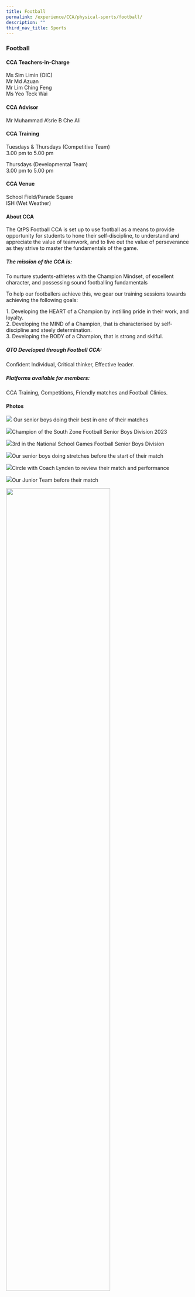 ```yaml
---
title: Football
permalink: /experience/CCA/physical-sports/football/
description: ""
third_nav_title: Sports
---
```

### **Football**

#### **CCA Teachers-in-Charge**
Ms Sim Limin (OIC)<br>
Mr Md Azuan<br>
Mr Lim Ching Feng<br>
Ms Yeo Teck Wai

#### **CCA Advisor**
Mr Muhammad A’srie B Che Ali

#### **CCA Training**
Tuesdays &amp; Thursdays (Competitive Team)<br>
3.00 pm to 5.00 pm 

Thursdays (Developmental Team)<br>
3.00 pm to 5.00 pm

#### **CCA Venue**
School Field/Parade Square <br>
ISH (Wet Weather)

#### **About CCA**
The QtPS Football CCA is set up to use football as a means to provide opportunity for students to hone their self-discipline, to understand and appreciate the value of teamwork, and to live out the value of perseverance as they strive to master the fundamentals of the game.

##### **The mission of the CCA is:**
To nurture students-athletes with the Champion Mindset, of excellent character, and possessing sound footballing fundamentals

To help our footballers achieve this, we gear our training sessions towards achieving the following goals:

1\.	Developing the HEART of a Champion by instilling pride in their work, and loyalty. <br>
2\.	Developing the MIND of a Champion, that is characterised by self-discipline and steely determination.<br>
3\.	Developing the BODY of a Champion, that is strong and skilful.

##### **QTO Developed through Football CCA:**
Confident Individual, Critical thinker, Effective leader.

##### **Platforms available for members:**
CCA Training, Competitions, Friendly matches and Football Clinics.

#### **Photos**

![](/images/CCA%20Football/match%20time.JPG)
Our senior boys doing their best in one of their matches

![](/images/CCA%20Football/south%20zone%20champion%202023.jpg)Champion of the South Zone Football Senior Boys Division 2023

![](/images/CCA%20Football/3rd%20nsg%202023.JPG)3rd in the National School Games Football Senior Boys Division

![](/images/CCA%20Football/senior%20stretching.jpg)Our senior boys doing stretches before the start of their match

![](/images/CCA%20Football/circle%20with%20coach%20lynden.jpg)Circle with Coach Lynden to review their match and performance

![](/images/CCA%20Football/junior%20team.jpg)Our Junior Team before their match

<img src="/images/football%201.jpg" style="width:75%">

<img src="/images/football%202.jpg" style="width:75%">
		 
<img src="/images/football%203.jpg" style="width:75%">
		 
<img src="/images/football%204.jpg" style="width:75%">